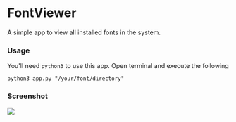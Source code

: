 # FontViewer
A simple app to view all installed fonts in the system.

### Usage
You'll need ```python3``` to use this app.
Open terminal and execute the following
```
python3 app.py "/your/font/directory"
```

### Screenshot
![](screenshot/preview.png)
